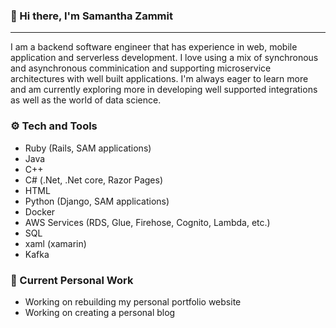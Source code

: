 ### 👋 Hi there, I'm Samantha Zammit 
---

I am a backend software engineer that has experience in web, mobile application and serverless development. I love using a mix of synchronous and asynchronous comminication and supporting microservice architectures with well built applications. I'm always eager to learn more and am currently exploring more in developing well supported integrations as well as the world of data science.

### ⚙️ Tech and Tools
 - Ruby (Rails, SAM applications)
 - Java
 - C++
 - C# (.Net, .Net core, Razor Pages)
 - HTML
 - Python (Django, SAM applications)
 - Docker
 - AWS Services (RDS, Glue, Firehose, Cognito, Lambda, etc.)
 - SQL
 - xaml (xamarin)
 - Kafka

### 🌱 Current Personal Work
- Working on rebuilding my personal portfolio website
- Working on creating a personal blog


<!--
**BioEngineerSam/BioEngineerSam** is a ✨ _special_ ✨ repository because its `README.md` (this file) appears on your GitHub profile.

Here are some ideas to get you started:

- 🔭 I’m currently working on ...
- 🌱 I’m currently learning ...
- 👯 I’m looking to collaborate on ...
- 🤔 I’m looking for help with ...
- 💬 Ask me about ...
- 📫 How to reach me: ...
- 😄 Pronouns: ...
- ⚡ Fun fact: ...
-->
